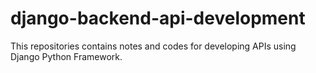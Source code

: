 # django-backend-api-development
This repositories contains notes and codes for developing APIs using Django Python Framework.
